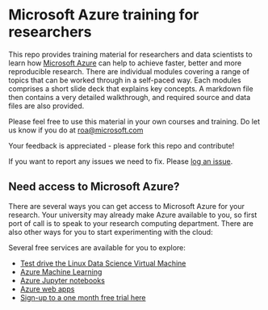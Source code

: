 # Microsoft Azure training for researchers #

This repo provides training material for researchers and data scientists to learn how [Microsoft Azure](https://azure.microsoft.com/) can help to achieve faster, better and more reproducible research. There are individual modules covering a range of topics that can be worked through in a self-paced way. Each modules comprises a short slide deck that explains key concepts. A markdown file then contains a very detailed walkthrough, and required source and data files are also provided. 

Please feel free to use this material in your own courses and training. Do let us know if you do at [roa@microsoft.com](mailto:roa@microsoft.com)

Your feedback is appreciated - please fork this repo and contribute!

If you want to report any issues we need to fix. Please [log an issue](https://github.com/MSRConnections/Azure-training-course/issues). 

## Need access to Microsoft Azure? ##
There are several ways you can get access to Microsoft Azure for your research. Your university may already make Azure available to you, so first port of call is to speak to your research computing department. There are also other ways for you to start experimenting with the cloud:

Several free services are available for you to explore:

- [Test drive the Linux Data Science Virtual Machine](https://azure.microsoft.com/en-us/marketplace/partners/microsoft-ads/linux-data-science-vm/)
- [Azure Machine Learning](http://studio.azureml.net/)
- [Azure Jupyter notebooks](http://notebooks.azure.com/)
- [Azure web apps](https://azure.microsoft.com/en-gb/services/app-service/web/)
- [Sign-up to a one month free trial here](https://azure.microsoft.com/en-us/free/)
